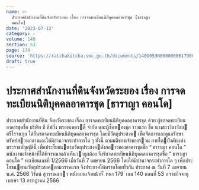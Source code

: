 ```yaml
---
name: >-
  ประกาศสำนักงานที่ดินจังหวัดระยอง เรื่อง การจดทะเบียนนิติบุคคลอาคารชุด [ธาราญา
  คอนโด]
date: '2023-07-13'
category: ง
volume: 140
section: 53
page: 179
source: 'https://ratchakitcha.soc.go.th/documents/140D053N0000000017900.pdf'
draft: true
---
```


# ประกาศสำนักงานที่ดินจังหวัดระยอง เรื่อง การจดทะเบียนนิติบุคคลอาคารชุด [ธาราญา คอนโด]

ประกาศสํานักงานที่ดิน จังหวัดระยอง เรื่อง การจดทะเบียนนิติบุคคลอาคารชุด ด้วย ผู้ขอจดทะเบียนอาคารชุดชื่อ บริษัท บี ลีฟวิ่ง พรอพเพอรตี้ จํากัด และผู้ซื้อหองชุด รายแรก ชื่อ นางสาววิลาวัลย ศรีโรจนกุล ได้ยื่นขอจดทะเบียนนิติบุคคลอาคารชุด โดยมีวัตถุประสงค เพื่อจัดการและดูแลรักษาทรัพย์สวนกลางและให้มีอํานาจกระทําการใด ๆ ทั้งนี้ ตามมติของเจ้าของรวม ภายใตบังคับแห่งพระราชบัญญัตินี้ เพื่อประโยชนตามวัตถุประสงคดังกลาวของอาคารชุดชื่อ “ ธาราญา คอนโด ” พนักงานเจ้าหน้าที่ได้พิจารณาแล้วเห็นวาถูกต้อง จึงรับจดทะเบียนนิติบุคคลอาคารชุดชื่อ “ ธาราญา คอนโด ” ทะเบียนเลขที่ 1/2566 เมื่อวันที่ 7 เมษายน 2566 โดยให้มีอํานาจกระทําการใด ๆ เพื่อประโยชนตามวัตถุประสงคตามวรรคแรก จึงประกาศให้ทราบโดยทั่วกัน ประกาศ ณ วันที่ 7 เมษายน พ.ศ. 2566 วิรัตน์ สุวรรณแกว พนักงานเจ้าหน้าที่ ้ หนา 179 ่ เลม 140 ตอนที่ 53 ง ราชกิจจานุเบกษา 13 กรกฎาคม 2566
